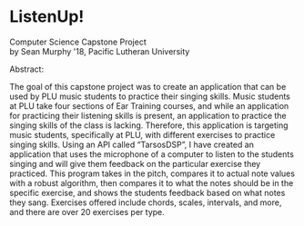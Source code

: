 # ListenUp!
Computer Science Capstone Project
<br>by Sean Murphy '18, Pacific Lutheran University

Abstract:

The goal of this capstone project was to create an application that can be used by PLU music students to practice their singing skills.
Music students at PLU take four sections of Ear Training courses, and while an application for practicing their listening skills is
present, an application to practice the singing skills of the class is lacking. Therefore, this application is targeting music students,
specifically at PLU, with different exercises to practice singing skills. Using an API called “TarsosDSP”, I have created an application
that uses the microphone of a computer to listen to the students singing and will give them feedback on the particular exercise they
practiced. This program takes in the pitch, compares it to actual note values with a robust algorithm, then compares it to what the notes
should be in the specific exercise, and shows the students feedback based on what notes they sang. Exercises offered include chords,
scales, intervals, and more, and there are over 20 exercises per type.


